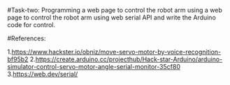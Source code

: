 #Task-two:
 Programming a web page to control the robot arm using a web page to control the robot arm using web serial API and write the Arduino code for control. 
 
 
 
#References:

1.https://www.hackster.io/obniz/move-servo-motor-by-voice-recognition-bf95b2
2.https://create.arduino.cc/projecthub/Hack-star-Arduino/arduino-simulator-control-servo-motor-angle-serial-monitor-35cf80
3.https://web.dev/serial/



